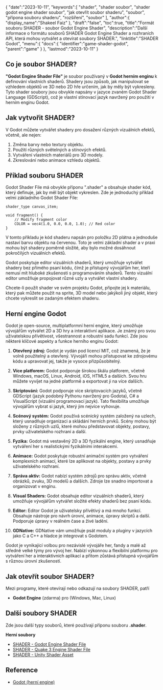 {
"date":"2023-10-11",
   "keywords":[
"shader",
"shader soubor",
"shader godot engine shader soubor",
"jak otevřít soubor shaderu",
"soubor",
"přípona souboru shaderu",
"rozšíření",
"soubor"
],
   "author":{
"display_name":"Shakeel Faiz"
},
"draft":"false",
"toc":true,
"title":"Formát souboru SHADER - soubor Godot Engine Shader",
   "description":"Další informace o formátu souborů SHADER Godot Engine Shader a rozhraních API, která mohou vytvářet a otevírat soubory SHADER.",
   "linktitle":"SHADER Godot",
   "menu":{
      "docs":{
         "identifier":"game-shader-godot",
         "parent":"game"
}
},
"lastmod":"2023-10-11"
}

## Co je soubor SHADER?

**"Godot Engine Shader File"** je soubor používaný v **Godot herním enginu** k definování vlastních shaderů. Shadery jsou způsob, jak manipulovat se vzhledem objektů ve 3D nebo 2D hře určením, jak by měly být vykresleny. Tyto shader soubory jsou obvykle napsány v jazyce zvaném Godot Shader Language (GDScript), což je vlastní stínovací jazyk navržený pro použití v herním enginu Godot.

## Jak vytvořit SHADER?

V Godot můžete vytvářet shadery pro dosažení různých vizuálních efektů, včetně, ale nejen:

1. Změna barvy nebo textury objektu.
2. Použití různých světelných a stínových efektů.
3. Vytváření vlastních materiálů pro 3D modely.
4. Zkreslování nebo animace vzhledu objektů.

## Příklad souboru SHADER

Godot Shader File má obvykle příponu ".shader" a obsahuje shader kód, který definuje, jak by měl být objekt vykreslen. Zde je jednoduchý příklad velmi základního Godot Shader File:

```gdscript
shader_type canvas_item;

void fragment() {
    // Modify fragment color
    COLOR = vec4(1.0, 0.0, 0.0, 1.0); // Red color
}
```

V tomto příkladu je kód shaderu napsán pro položku 2D plátna a jednoduše nastaví barvu objektu na červenou. Toto je velmi základní shader a v praxi mohou být shadery poměrně složité, aby bylo možné dosáhnout pokročilých vizuálních efektů.

Godot poskytuje editor vizuálních shaderů, který umožňuje vytvářet shadery bez přímého psaní kódu, čímž je přístupný vývojářům her, kteří nemusí mít hluboké zkušenosti s programováním shaderů. Tento vizuální editor umožňuje propojovat různé uzly a vytvářet vlastní shadery.

Chcete-li použít shader ve svém projektu Godot, připojte jej k materiálu, který pak můžete použít na sprite, 3D model nebo jakýkoli jiný objekt, který chcete vykreslit se zadaným efektem shaderu.

## Herní engine Godot

Godot je open-source, multiplatformní herní engine, který umožňuje vývojářům vytvářet 2D a 3D hry a interaktivní aplikace. Je známý pro svou uživatelskou přívětivost, všestrannost a robustní sadu funkcí. Zde jsou některé klíčové aspekty a funkce herního enginu Godot:

1. **Otevřený zdroj:** Godot je vydán pod licencí MIT, což znamená, že je volně použitelný a otevřený. Vývojáři mohou přistupovat ke zdrojovému kódu a upravovat jej, takže je vysoce přizpůsobitelný.
    










2. **Více platforem:** Godot podporuje širokou škálu platforem, včetně Windows, macOS, Linux, Android, iOS, HTML5 a dalších. Svou hru můžete vyvíjet na jedné platformě a exportovat ji na více dalších.
    










3. **Skriptování:** Godot podporuje více skriptovacích jazyků, včetně GDScript (jazyk podobný Pythonu navržený pro Godota), C# a VisualScript (vizuální programovací jazyk). Tato flexibilita umožňuje vývojářům vybrat si jazyk, který jim nejvíce vyhovuje.
    










4. **Scénový systém:** Godot používá scénický systém založený na uzlech, který usnadňuje organizaci a skládání herních prvků. Scény mohou být složeny z různých uzlů, které mohou představovat objekty, postavy, prvky uživatelského rozhraní a další.
    










5. **Fyzika:** Godot má vestavěný 2D a 3D fyzikální engine, který usnadňuje vytváření her s realistickými fyzikálními interakcemi.
    










6. **Animace:** Godot poskytuje robustní animační systém pro vytváření komplexních animací, které lze aplikovat na objekty, postavy a prvky uživatelského rozhraní.
    










7. **Správa aktiv:** Godot nabízí systém zdrojů pro správu aktiv, včetně obrázků, zvuku, 3D modelů a dalších. Zdroje lze snadno importovat a organizovat v enginu.
    










8. **Visual Shaders:** Godot obsahuje editor vizuálních shaderů, který umožňuje vývojářům vytvářet složité efekty shaderů bez psaní kódu.
    










9. **Editor:** Editor Godot je uživatelsky přívětivý a má mnoho funkcí. Obsahuje nástroje pro návrh úrovní, animace, úpravy skriptů a další. Podporuje úpravy v reálném čase a živé ladění.
    










10. **GDNative:** GDNative vám umožňuje psát moduly a pluginy v jazycích jako C a C++ a hladce je integrovat s Godotem.
    











Godot je vynikající volbou pro nezávislé vývojáře her, fandy a malé až středně velké týmy pro vývoj her. Nabízí výkonnou a flexibilní platformu pro vytváření her a interaktivních aplikací a přitom zůstává přístupná vývojářům s různou úrovní zkušeností.

## Jak otevřít soubor SHADER?

Mezi programy, které otevírají nebo odkazují na soubory SHADER, patří

- **Godot Engine** (zdarma) pro (Windows, Mac, Linux)

## Další soubory SHADER

Zde jsou další typy souborů, které používají příponu souboru **.shader**.

**Herní soubory**
- [SHADER - Godot Engine Shader File](/cs/hra/shader-godot/)
- [SHADER - Quake 3 Engine Shader File](/cs/hra/shader-quake/)
- [SHADER - Unity Shader Asset](/cs/hra/shader-unity/)

## Reference
* [Godot (herní engine)](https://en.wikipedia.org/wiki/Godot_(game_engine))

